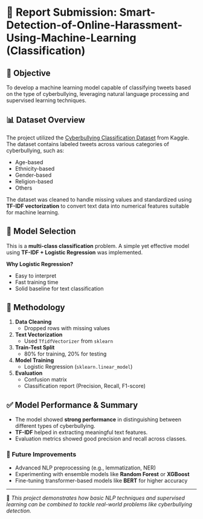 # 📝 Report Submission: Smart-Detection-of-Online-Harassment-Using-Machine-Learning (Classification)


## 🎯 Objective
To develop a machine learning model capable of classifying tweets based on the type of cyberbullying, leveraging natural language processing and supervised learning techniques.

## 📊 Dataset Overview
The project utilized the [Cyberbullying Classification Dataset](https://www.kaggle.com/datasets/andrewmvd/cyberbullying-classification) from Kaggle. The dataset contains labeled tweets across various categories of cyberbullying, such as:
- Age-based
- Ethnicity-based
- Gender-based
- Religion-based
- Others

The dataset was cleaned to handle missing values and standardized using **TF-IDF vectorization** to convert text data into numerical features suitable for machine learning.

## 🧠 Model Selection
This is a **multi-class classification** problem. A simple yet effective model using **TF-IDF + Logistic Regression** was implemented.

**Why Logistic Regression?**
- Easy to interpret
- Fast training time
- Solid baseline for text classification

## 🔧 Methodology
1. **Data Cleaning**  
   - Dropped rows with missing values  
2. **Text Vectorization**  
   - Used `TfidfVectorizer` from `sklearn`  
3. **Train-Test Split**  
   - 80% for training, 20% for testing  
4. **Model Training**  
   - Logistic Regression (`sklearn.linear_model`)  
5. **Evaluation**  
   - Confusion matrix  
   - Classification report (Precision, Recall, F1-score)

## ✅ Model Performance & Summary
- The model showed **strong performance** in distinguishing between different types of cyberbullying.
- **TF-IDF** helped in extracting meaningful text features.
- Evaluation metrics showed good precision and recall across classes.

### 🔮 Future Improvements
- Advanced NLP preprocessing (e.g., lemmatization, NER)
- Experimenting with ensemble models like **Random Forest** or **XGBoost**
- Fine-tuning transformer-based models like **BERT** for higher accuracy

---

📁 *This project demonstrates how basic NLP techniques and supervised learning can be combined to tackle real-world problems like cyberbullying detection.*

